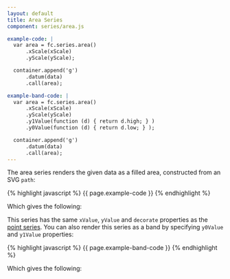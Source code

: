 ```yaml
---
layout: default
title: Area Series
component: series/area.js

example-code: |
  var area = fc.series.area()
      .xScale(xScale)
      .yScale(yScale);

  container.append('g')
      .datum(data)
      .call(area);

example-band-code: |
  var area = fc.series.area()
      .xScale(xScale)
      .yScale(yScale)
      .y1Value(function (d) { return d.high; } )
      .y0Value(function (d) { return d.low; } );

  container.append('g')
      .datum(data)
      .call(area);
---
```


The area series renders the given data as a filled area, constructed from an SVG `path`:

{% highlight javascript %}
{{ page.example-code }}
{% endhighlight %}

Which gives the following:

<div id="series_area" class="chart"> </div>
<script type="text/javascript">
(function() {
    var f = createFixture('#series_area', null, null, function() { return true; });
    var container = f.container, data = f.data
      xScale = f.xScale, yScale = f.yScale;
    {{ page.example-code }}
}());
</script>

This series has the same `xValue`, `yValue` and `decorate` properties as the [point series](#point). You can also render this series as a band by specifying `y0Value` and `y1Value` properties:

{% highlight javascript %}
{{ page.example-band-code }}
{% endhighlight %}

Which gives the following:

<div id="series_area_band" class="chart band"> </div>
<script type="text/javascript">
(function() {
    var f = createFixture('#series_area_band', null, null, function() { return true; });
    var container = f.container, data = f.data
      xScale = f.xScale, yScale = f.yScale;
    {{ page.example-band-code }}
}());
</script>